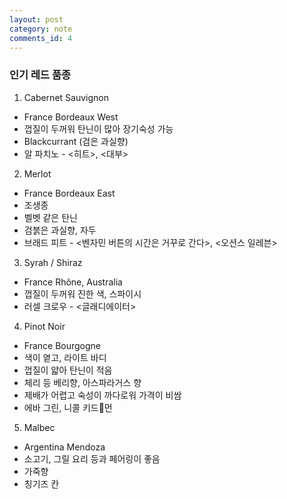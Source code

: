 ```yaml
---
layout: post
category: note
comments_id: 4
---
```


### 인기 레드 품종
1. Cabernet Sauvignon
  * France Bordeaux West
  * 껍질이 두꺼워 탄닌이 많아 장기숙성 가능
  * Blackcurrant (검은 과실향)
  * 알 파치노 - <히트>, <대부>


2. Merlot
  * France Bordeaux East
  * 조생종
  * 벨벳 같은 탄닌
  * 검붉은 과실향, 자두
  * 브래드 피트 - <벤자민 버튼의 시간은 거꾸로 간다>, <오션스 일레븐>


3. Syrah / Shiraz
  * France Rhône, Australia
  * 껍질이 두꺼워 진한 색, 스파이시
  * 러셀 크로우 - <글래디에이터>


4. Pinot Noir
  * France Bourgogne
  * 색이 옅고, 라이트 바디
  * 껍질이 얇아 탄닌이 적음
  * 체리 등 베리향, 아스파라거스 향
  * 제배가 어렵고 숙성이 까다로워 가격이 비쌈
  * 에바 그린, 니콜 키드먼


5. Malbec
  * Argentina Mendoza
  * 소고기, 그릴 요리 등과 페어링이 좋음
  * 가죽향
  * 칭기즈 칸
